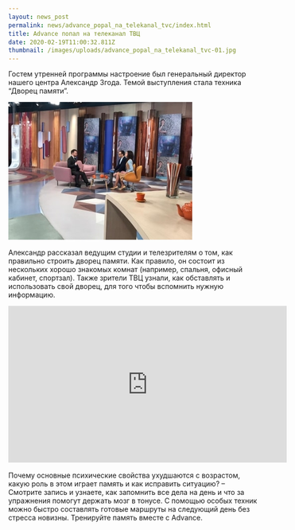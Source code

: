 ```yaml
---
layout: news_post
permalink: news/advance_popal_na_telekanal_tvc/index.html
title: Advance попал на телеканал ТВЦ
date: 2020-02-19T11:00:32.811Z
thumbnail: /images/uploads/advance_popal_na_telekanal_tvc-01.jpg
---
```

Гостем утренней программы настроение был генеральный директор нашего центра Александр Згода. Темой выступления стала техника “Дворец памяти”. 

![](/images/uploads/advance_popal_na_telekanal_tvc-02.jpg)

Александр рассказал ведущим студии и телезрителям о том, как правильно строить дворец памяти. Как правило, он состоит из нескольких хорошо знакомых комнат (например, спальня, офисный кабинет, спортзал). Также зрители ТВЦ узнали, как обставлять и использовать свой дворец, для того чтобы вспомнить нужную информацию. 

<iframe width="560" height="315" src="https://www.youtube.com/embed/bnHu2eoU198" frameborder="0" allow="accelerometer; autoplay; encrypted-media; gyroscope; picture-in-picture" allowfullscreen></iframe>

Почему основные психические свойства ухудшаются с возрастом, какую роль в этом играет память и как исправить ситуацию? – Смотрите запись и узнаете, как запомнить все дела на день и что за упражнения помогут держать мозг в тонусе. С помощью особых техник можно быстро составлять готовые маршруты на следующий день без стресса новизны. Тренируйте память вместе с Advance.